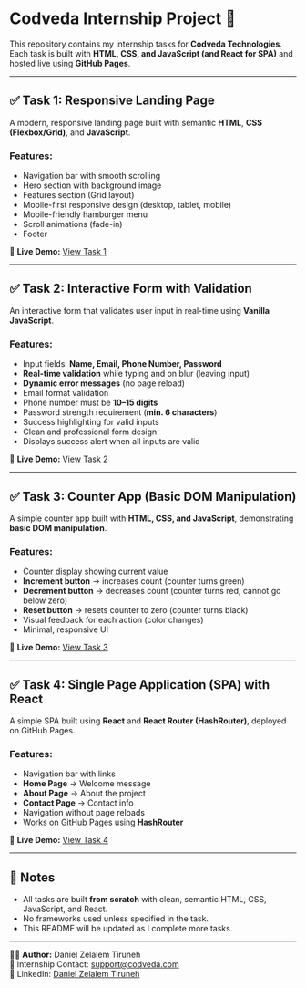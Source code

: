 # Codveda Internship Project 🚀

This repository contains my internship tasks for **Codveda Technologies**.  
Each task is built with **HTML, CSS, and JavaScript (and React for SPA)** and hosted live using **GitHub Pages**.  

---

## ✅ Task 1: Responsive Landing Page
A modern, responsive landing page built with semantic **HTML**, **CSS (Flexbox/Grid)**, and **JavaScript**.

### Features:
- Navigation bar with smooth scrolling
- Hero section with background image
- Features section (Grid layout)
- Mobile-first responsive design (desktop, tablet, mobile)
- Mobile-friendly hamburger menu
- Scroll animations (fade-in)
- Footer

🔗 **Live Demo:** [View Task 1](https://danz-ed.github.io/Codveda-Project/)

---

## ✅ Task 2: Interactive Form with Validation
An interactive form that validates user input in real-time using **Vanilla JavaScript**.

### Features:
- Input fields: **Name, Email, Phone Number, Password**
- **Real-time validation** while typing and on blur (leaving input)
- **Dynamic error messages** (no page reload)
- Email format validation
- Phone number must be **10–15 digits**
- Password strength requirement (**min. 6 characters**)
- Success highlighting for valid inputs
- Clean and professional form design
- Displays success alert when all inputs are valid

🔗 **Live Demo:** [View Task 2](https://danz-ed.github.io/Codveda-Project/task2-interactive-form/)

---

## ✅ Task 3: Counter App (Basic DOM Manipulation)
A simple counter app built with **HTML, CSS, and JavaScript**, demonstrating **basic DOM manipulation**.

### Features:
- Counter display showing current value
- **Increment button** → increases count (counter turns green)
- **Decrement button** → decreases count (counter turns red, cannot go below zero)
- **Reset button** → resets counter to zero (counter turns black)
- Visual feedback for each action (color changes)
- Minimal, responsive UI

🔗 **Live Demo:** [View Task 3](https://danz-ed.github.io/Codveda-Project/task3-counter-app/)

---

## ✅ Task 4: Single Page Application (SPA) with React
A simple SPA built using **React** and **React Router (HashRouter)**, deployed on GitHub Pages.

### Features:
- Navigation bar with links
- **Home Page** → Welcome message
- **About Page** → About the project
- **Contact Page** → Contact info
- Navigation without page reloads
- Works on GitHub Pages using **HashRouter**

🔗 **Live Demo:** [View Task 4](https://danz-ed.github.io/Codveda-Project/task4-spa-build/)

---

## 📌 Notes
- All tasks are built **from scratch** with clean, semantic HTML, CSS, JavaScript, and React.
- No frameworks used unless specified in the task.
- This README will be updated as I complete more tasks.  

---

👨‍💻 **Author:** Daniel Zelalem Tiruneh  
📧 Internship Contact: [support@codveda.com](mailto:support@codveda.com)  
🔗 LinkedIn: [Daniel Zelalem Tiruneh](https://www.linkedin.com/in/daniel-zelalem-3741a7252?utm_source=share&utm_campaign=share_via&utm_content=profile&utm_medium=android_app)
